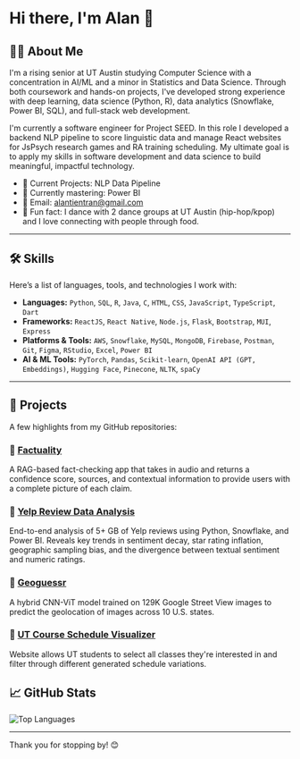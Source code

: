 # Hi there, I'm Alan 🍣

<!-- You can replace this with a personal intro GIF, banner, or a fun emoji line -->

## 🧑‍💻 About Me

I'm a rising senior at UT Austin studying Computer Science with a concentration in AI/ML and a minor in Statistics and Data Science. Through both coursework and hands-on projects, I've developed strong experience with deep learning, data science (Python, R), data analytics (Snowflake, Power BI, SQL), and full-stack web development.

I'm currently a software engineer for Project SEED. In this role I developed a backend NLP pipeline to score linguistic data and manage React websites for JsPsych research games and RA training scheduling. My ultimate goal is to apply my skills in software development and data science to build meaningful, impactful technology.

- 🔭 Current Projects: NLP Data Pipeline
- 🌱 Currently mastering: Power BI
- 📧 Email: alantientran@gmail.com
- 🍱 Fun fact: I dance with 2 dance groups at UT Austin (hip-hop/kpop) and I love connecting with people through food.

---

## 🛠️ Skills

Here’s a list of languages, tools, and technologies I work with:

- **Languages:** `Python`, `SQL`, `R`, `Java`, `C`, `HTML`, `CSS`, `JavaScript`, `TypeScript`, `Dart`  
- **Frameworks:** `ReactJS`, `React Native`, `Node.js`, `Flask`, `Bootstrap`, `MUI`, `Express`  
- **Platforms & Tools:** `AWS`, `Snowflake`, `MySQL`, `MongoDB`, `Firebase`, `Postman`, `Git`, `Figma`, `RStudio`, `Excel`, `Power BI`  
- **AI & ML Tools:** `PyTorch`, `Pandas`, `Scikit-learn`, `OpenAI API (GPT, Embeddings)`, `Hugging Face`, `Pinecone`, `NLTK`, `spaCy`


---

## 📂 Projects

A few highlights from my GitHub repositories:

### 📌 [Factuality](https://github.com/alantientran/Factuality)
A RAG-based fact-checking app that takes in audio and returns a confidence score, sources, and contextual information to provide users with a complete picture of each claim.

### 📌 [Yelp Review Data Analysis](https://github.com/alantientran/Yelp-Review-Dashboard)
End-to-end analysis of 5+ GB of Yelp reviews using Python, Snowflake, and Power BI. Reveals key trends in sentiment decay, star rating inflation, geographic sampling bias, and the divergence between textual sentiment and numeric ratings.

### 📌 [Geoguessr](https://github.com/alantientran/Accident-Severity-Predictor)
A hybrid CNN-ViT model trained on 129K Google Street View images to predict the geolocation of images across 10 U.S. states. 

### 📌 [UT Course Schedule Visualizer](https://github.com/alantientran/ut-course-schedule-visualizer/tree/main)
Website allows UT students to select all classes they're interested in and filter through different generated schedule variations.

## 📈 GitHub Stats

<!-- Optional: You can include GitHub stats or streaks if you'd like -->
<!-- ![GitHub Stats](https://github-readme-stats.vercel.app/api?username=alantientran&show_icons=true&theme=default) -->
![Top Languages](https://github-readme-stats.vercel.app/api/top-langs/?username=alantientran&layout=compact)

---

Thank you for stopping by! 😊


<!--
**alantientran/alantientran** is a ✨ _special_ ✨ repository because its `README.md` (this file) appears on your GitHub profile.

Here are some ideas to get you started:

- 🔭 I’m currently working on ...
- 🌱 I’m currently learning ...
- 👯 I’m looking to collaborate on ...
- 🤔 I’m looking for help with ...
- 💬 Ask me about ...
- 📫 How to reach me: ...
- 😄 Pronouns: ...
- ⚡ Fun fact: ...
-->
